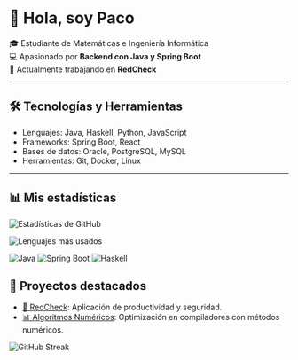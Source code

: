 # 👋 Hola, soy Paco

🎓 Estudiante de Matemáticas e Ingeniería Informática  
💻 Apasionado por **Backend con Java y Spring Boot**  
🚀 Actualmente trabajando en **RedCheck**

---

## 🛠️ Tecnologías y Herramientas
- Lenguajes: Java, Haskell, Python, JavaScript
- Frameworks: Spring Boot, React
- Bases de datos: Oracle, PostgreSQL, MySQL
- Herramientas: Git, Docker, Linux

---

## 📊 Mis estadísticas
![Estadísticas de GitHub](https://github-readme-stats.vercel.app/api?username=Pacolias&show_icons=true&theme=tokyonight)

![Lenguajes más usados](https://github-readme-stats.vercel.app/api/top-langs/?username=Pacolias&layout=compact&theme=tokyonight)

![Java](https://img.shields.io/badge/Java-ED8B00?style=for-the-badge&logo=openjdk&logoColor=white)
![Spring Boot](https://img.shields.io/badge/Spring_Boot-6DB33F?style=for-the-badge&logo=springboot&logoColor=white)
![Haskell](https://img.shields.io/badge/Haskell-5D4F85?style=for-the-badge&logo=haskell&logoColor=white)

## 🚀 Proyectos destacados
- [🔐 RedCheck](https://github.com/TU_USUARIO/RedCheck): Aplicación de productividad y seguridad.
- [📊 Algoritmos Numéricos](https://github.com/TU_USUARIO/optimizacion-compiladores): Optimización en compiladores con métodos numéricos.

![GitHub Streak](https://streak-stats.demolab.com?user=Pacolias&theme=tokyonight&date_format=j%20M%5B%20Y%5D)


<!-- ## Hi there 👋
-->

<!--
**Pacolias/Pacolias** is a ✨ _special_ ✨ repository because its `README.md` (this file) appears on your GitHub profile.

Here are some ideas to get you started:

- 🔭 I’m currently working on ...
- 🌱 I’m currently learning ...
- 👯 I’m looking to collaborate on ...
- 🤔 I’m looking for help with ...
- 💬 Ask me about ...
- 📫 How to reach me: ...
- 😄 Pronouns: ...
- ⚡ Fun fact: ...
-->
